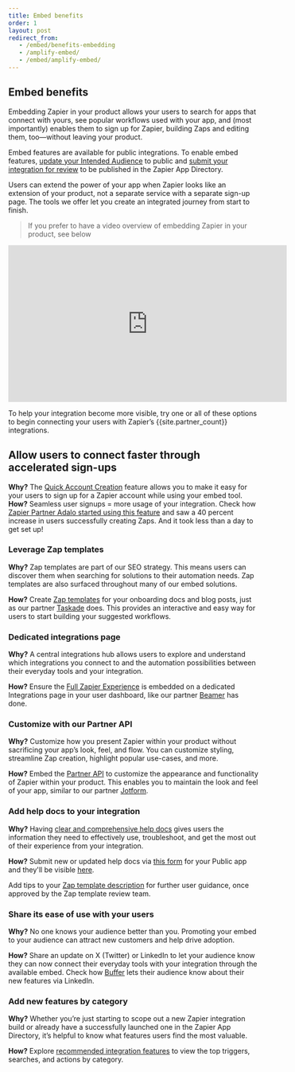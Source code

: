 ```yaml
---
title: Embed benefits
order: 1
layout: post
redirect_from: 
   - /embed/benefits-embedding
   - /amplify-embed/
   - /embed/amplify-embed/
---
```


## Embed benefits

Embedding Zapier in your product allows your users to search for apps that connect with yours, see popular workflows used with your app, and (most importantly) enables them to sign up for Zapier, building Zaps and editing them, too—without leaving your product. 

Embed features are available for public integrations. To enable embed features, [update your Intended Audience](https://platform.zapier.com/quickstart/private-vs-public-integrations) to public and [submit your integration for review](https://platform.zapier.com/publish/public-integration#4-submit-your-integration-for-app-review) to be published in the Zapier App Directory. 

Users can extend the power of your app when Zapier looks like an extension of your product, not a separate service with a separate sign-up page. The tools we offer let you create an integrated journey from start to finish.   

> If you prefer to have a video overview of embedding Zapier in your product, see below
<iframe width="560" height="315" src="https://www.youtube.com/embed/ix1bG0mspMY" title="What is Embedding video player" frameborder="0" allow="accelerometer; autoplay; clipboard-write; encrypted-media; gyroscope; picture-in-picture" allowfullscreen></iframe>

To help your integration become more visible, try one or all of these options to begin connecting your users with Zapier’s {{site.partner_count}} integrations.

## Allow users to connect faster through accelerated sign-ups
**Why?** The [Quick Account Creation](https://platform.zapier.com/embed/quick-account-creation) feature allows you to make it easy for your users to sign up for a Zapier account while using your embed tool.
**How?** Seamless user signups = more usage of your integration. Check how [Zapier Partner Adalo started using this feature](https://zapier.com/blog/adalo-user-experience-with-zapier/) and saw a 40 percent increase in users successfully creating Zaps. And it took less than a day to get set up!

### Leverage Zap templates
**Why?** 
Zap templates are part of our SEO strategy. This means users can discover them when searching for solutions to their automation needs. Zap templates are also surfaced throughout many of our embed solutions.

**How?** 
Create [Zap templates](https://platform.zapier.com/publish/zap-templates) for your onboarding docs and blog posts, just as our partner [Taskade](https://www.taskade.com/blog/taskade-zapier-inegrations/) does. This provides an interactive and easy way for users to start building your suggested workflows.

### Dedicated integrations page
**Why?** 
A central integrations hub allows users to explore and understand which integrations you connect to and the automation possibilities between their everyday tools and your integration.

**How?** 
Ensure the [Full Zapier Experience](https://platform.zapier.com/embed/full-zapier-experience) is embedded on a dedicated Integrations page in your user dashboard, like our partner [Beamer](https://cdn.zappy.app/87c6b552218c568fa6fbe6fbd82ffb0e.png) has done.

### Customize with our Partner API
**Why?** 
Customize how you present Zapier within your product without sacrificing your app’s look, feel, and flow. You can customize styling, streamline Zap creation, highlight popular use-cases, and more.

**How?** 
Embed the [Partner API](https://platform.zapier.com/embed/partner-api) to customize the appearance and functionality of Zapier within your product. This enables you to maintain the look and feel of your app, similar to our partner [Jotform](https://cdn.zappy.app/f6091ff68c4564227e1cab1a8a171e5f.png).

### Add help docs to your integration
**Why?** 
Having [clear and comprehensive help docs](https://platform.zapier.com/publish/user-help) gives users the information they need to effectively use, troubleshoot, and get the most out of their experience from your integration.

**How?** 
Submit new or updated help docs via [this form](https://form.jotform.com/202233475923352) for your Public app and they'll be visible [here](https://help.zapier.com/hc/en-us). 

Add tips to your [Zap template description](https://platform.zapier.com/publish/zap-templates#how-to-write-a-zap-template-description) for further user guidance, once approved by the Zap template review team.

### Share its ease of use with your users
**Why?** 
No one knows your audience better than you. Promoting your embed to your audience can attract new customers and help drive adoption.

**How?** 
Share an update on X (Twitter) or LinkedIn to let your audience know they can now connect their everyday tools with your integration through the available embed. Check how [Buffer](https://www.linkedin.com/posts/bufferapp_automation-aficionados-our-zapier-activity-7049385771811696640-zVTA/) lets their audience know about their new features via LinkedIn.

### Add new features by category
**Why?** 
Whether you’re just starting to scope out a new Zapier integration build or already have a successfully launched one in the Zapier App Directory, it’s helpful to know what features users find the most valuable.

**How?** 
Explore [recommended integration features](https://platform.zapier.com/quickstart/integration-design-examples) to view the top triggers, searches, and actions by category.